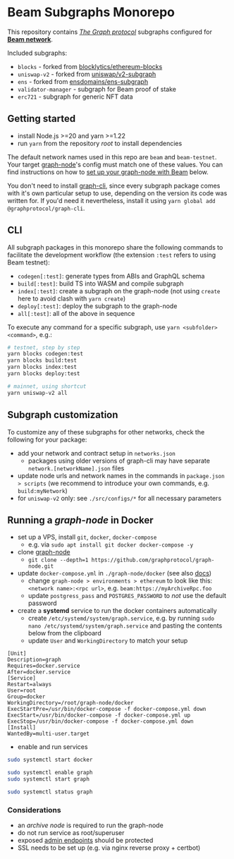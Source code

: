 # Beam Subgraphs Monorepo

This repository contains _[The Graph protocol](https://thegraph.com/docs)_ subgraphs configured for **[Beam network](https://docs.onbeam.com)**.

Included subgraphs:

- `blocks` - forked from [blocklytics/ethereum-blocks](https://github.com/blocklytics/ethereum-blocks)
- `uniswap-v2` - forked from [uniswap/v2-subgraph](https://github.com/uniswap/v2-subgraph)
- `ens` - forked from [ensdomains/ens-subgraph](https://github.com/ensdomains/ens-subgraph)
- `validator-manager` - subgraph for Beam proof of stake
- `erc721` - subgraph for generic NFT data

## Getting started

- install Node.js >=20 and yarn >=1.22
- run `yarn` from the repository _root_ to install dependencies

The default network names used in this repo are `beam` and `beam-testnet`. Your target [graph-node](https://github.com/graphprotocol/graph-node)'s config must match one of these values. You can find instructions on how to [set up your graph-node with Beam](#running-a-graph-node-in-docker) below.

You don't need to install [graph-cli](https://github.com/graphprotocol/graph-tooling/blob/main/packages/cli/README.md), since every subgraph package comes with it's own particular setup to use, depending on the version its code was written for. If you'd need it nevertheless, install it using `yarn global add @graphprotocol/graph-cli`.

## CLI

All subgraph packages in this monorepo share the following commands to facilitate the development workflow (the extension `:test` refers to using Beam testnet):

- `codegen[:test]`: generate types from ABIs and GraphQL schema
- `build[:test]`: build TS into WASM and compile subgraph
- `index[:test]`: create a subgraph on the graph-node (not using `create` here to avoid clash with `yarn create`)
- `deploy[:test]`: deploy the subgraph to the graph-node
- `all[:test]`: all of the above in sequence

To execute any command for a specific subgraph, use `yarn <subfolder> <command>`, e.g.:

```bash
# testnet, step by step
yarn blocks codegen:test
yarn blocks build:test
yarn blocks index:test
yarn blocks deploy:test

# mainnet, using shortcut
yarn uniswap-v2 all
```

## Subgraph customization

To customize any of these subgraphs for other networks, check the following for your package:

- add your network and contract setup in `networks.json`
  - packages using older versions of graph-cli may have separate `network.[networkName].json` files
- update node urls and network names in the commands in `package.json > scripts` (we recommend to introduce your own commands, e.g. `build:myNetwork`)
- for `uniswap-v2` only: see `./src/configs/*` for all necessary parameters

## Running a _graph-node_ in Docker

- set up a VPS, install `git`, `docker`, `docker-compose`
  - e.g. via `sudo apt install git docker docker-compose -y`
- clone [graph-node](https://github.com/graphprotocol/graph-node)
  - `git clone --depth=1 https://github.com/graphprotocol/graph-node.git`
- update `docker-compose.yml` in `./graph-node/docker` (see also [docs](https://github.com/graphprotocol/graph-node/blob/master/docker/README.md))
  - change `graph-node > environments > ethereum` to look like this: `<network name>:<rpc url>`, e.g. `beam:https://myArchiveRpc.foo`
  - update `postgress_pass` and `POSTGRES_PASSWORD` to _not_ use the default password
- create a **systemd** service to run the docker containers automatically
  - create `/etc/systemd/system/graph.service`, e.g. by running `sudo nano /etc/systemd/system/graph.service` and pasting the contents below from the clipboard
  - update `User` and `WorkingDirectory` to match your setup

```
[Unit]
Description=graph
Requires=docker.service
After=docker.service
[Service]
Restart=always
User=root
Group=docker
WorkingDirectory=/root/graph-node/docker
ExecStartPre=/usr/bin/docker-compose -f docker-compose.yml down
ExecStart=/usr/bin/docker-compose -f docker-compose.yml up
ExecStop=/usr/bin/docker-compose -f docker-compose.yml down
[Install]
WantedBy=multi-user.target
```

- enable and run services

```bash
sudo systemctl start docker

sudo systemctl enable graph
sudo systemctl start graph

sudo systemctl status graph
```

### Considerations

- an _archive node_ is required to run the graph-node
- do not run service as root/superuser
- exposed [admin endpoints](https://thegraph.com/docs/en/operating-graph-node/#ports) should be protected
- SSL needs to be set up (e.g. via nginx reverse proxy + certbot)
